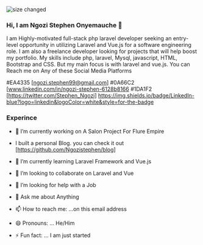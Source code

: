 


![size changed](https://user-images.githubusercontent.com/60478145/175005183-2bc72b74-9407-4011-bbee-656984ef400e.png)

### Hi, I am Ngozi Stephen Onyemauche 👋

I am Highly-motivated full-stack php laravel developer seeking an entry-level opportunity in utilizing Laravel and Vue.js for a software engineering role. I am also a freelance developer looking for projects that will help boost my portfolio. My skills include php, laravel, Mysql, javascript, HTML, Bootstrap and CSS. But my main focus is with laravel and vue.js.
You can Reach me on Any of these Social Media Platforms

#EA4335 [ngozi.stephen99@gmail.com]
#0A66C2 [www.linkedin.com/in/ngozi-stephen-6128b8166
#1DA1F2 [https://twitter.com/Stephen_Ngozi]
https://img.shields.io/badge/LinkedIn-blue?logo=linkedin&logoColor=white&style=for-the-badge


### Experince
- 🔭 I’m currently working on A Salon Project For Flure Empire
- I built a personal Blog. you can check it out [https://github.com/Ngozistephen/blog]  




- 🌱 I’m currently learning Laravel Framework and Vue.js
- 👯 I’m looking to collaborate on Laravel and Vue
- 🤔 I’m looking for help with a Job
- 💬 Ask me about Anything
- 📫 How to reach me: ...on this email address 
- 😄 Pronouns: ... He/Him
- ⚡ Fun fact: ... I am just started
 
